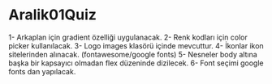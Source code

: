 # Aralik01Quiz

1- Arkaplan için gradient özelliği uygulanacak.
2- Renk kodları için color picker kullanılacak.
3- Logo images klasörü içinde mevcuttur.
4- İkonlar ikon sitelerinden alınacak. (fontawesome/google fonts)
5- Nesneler body altına başka bir kapsayıcı olmadan flex düzeninde dizilecek.
6- Font seçimi google fonts dan yapılacak.
